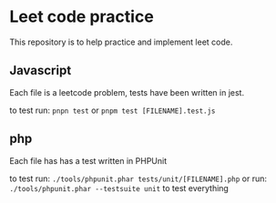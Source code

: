 # Leet code practice

This repository is to help practice and implement leet code.

## Javascript

Each file is a leetcode problem, tests have been written in jest.

to test run: `pnpn test` or `pnpm test [FILENAME].test.js`

## php

Each file has has a test written in PHPUnit

to test run: `./tools/phpunit.phar tests/unit/[FILENAME].php`
or run: `./tools/phpunit.phar --testsuite unit` to test everything
